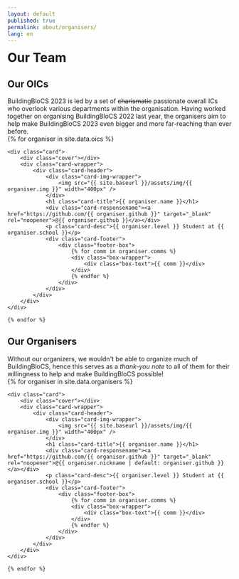 ```yaml
---
layout: default
published: true
permalink: about/organisers/
lang: en
---
```


<style>
    h1, div, p {
        margin: 0px;
        padding: 0px;
    }
    a{
        text-decoration: none;
        color: inherit;
    }
    .cover{
        height: 120px;
        width: 100%;
        background: #FF9900;
        position: absolute;
        left: 0px;
        top: 0px;
        border-top-left-radius: 5px;
        border-top-right-radius: 5px;
    }
    .card {
        position: relative;
        display: inline-block;
        background: #ffffff;
        border-radius: 5px;
        box-shadow:  0 12px 13px rgba(0,0,0,0.16), 0 12px 13px rgba(0,0,0,0.16);
        text-align: center;
        padding: 20px;
        margin: 5px;
        padding-top: 5px;
        transition: all 0.5s;
    }
    .card .fa-github {
        position: absolute;
        color: #646464;
        font-size: 20px;
        top: 10px;
        right: 10px;
    }
    .card .card-title {
        color: #434343;
        margin-bottom: -8px;
        font-size: 25px;
        font-weight: 600;
    }
    .card .card-responsename {
        margin-bottom: 20px;
        color: #797979;
    }
    .card .card-desc {
        font-weight: 500;
        width: 240px;
        margin: auto;
        display: block;
        color: #3c3c3c;
    }
    .card .card-img-wrapper {
        position: relative;
        height: 160px;
        width: 160px;
        margin: 10px auto;
        margin-bottom: 20px;
    }
    .card .card-img-wrapper img {
        height: 100%;
        width: 100%;
        border-radius: 50%;
    }
    .card .card-footer {
        margin-top: 40px;
    }
    .card .card-footer .footer-box {
        position: relative;
        border-top: 2px solid #FF9900;
        box-shadow: 0 3px 6px -1px rgb(0 0 0 / 26%), 0 2px 4px -1px rgb(0 0 0 / 6%);
        border-radius: 5px;
        margin: 0 auto;
        padding: 10px;
        display: flex;
        justify-content: space-around;
    }
    .card .card-footer .footer-box .box-wrapper {
        position: relative;
    }
    .card .card-footer .footer-box .box-wrapper .count {
        font-family: 'consolas'
        color: #434343;
        font-size: 20px;
        font-weight: 600;
    }
    .card .card-footer .footer-box .box-wrapper .box-text {
        font-size: 12px;
        font-weight: 600;
        color: #00000085;
        letter-spacing: 0.5px;
    }
</style>

# Our Team

<h2 style="text-align:left;">Our OICs</h2>

BuildingBloCS 2023 is led by a set of ~~charismatic~~ passionate overall ICs who overlook various departments within the organisation. Having worked together on organising BuildingBloCS 2022 last year, the organisers
aim to help make BuildingBloCS 2023 even bigger and more far-reaching than ever before.


<section>
    {% for organiser in site.data.oics %}

    <div class="card">
        <div class="cover"></div>
        <div class="card-wrapper">
            <div class="card-header">
                <div class="card-img-wrapper">
                    <img src="{{ site.baseurl }}/assets/img/{{ organiser.img }}" width="400px" />
                </div>
                <h1 class="card-title">{{ organiser.name }}</h1>
                <div class="card-responsename"><a href="https://github.com/{{ organiser.github }}" target="_blank" rel="noopener">@{{ organiser.github }}</a></div>
                <p class="card-desc">{{ organiser.level }} Student at {{ organiser.school }}</p>
                <div class="card-footer">
                    <div class="footer-box">
                        {% for comm in organiser.comms %}
                        <div class="box-wrapper">
                            <div class="box-text">{{ comm }}</div>
                        </div>
                        {% endfor %}
                    </div>
                </div>
            </div>
        </div>
    </div>

    {% endfor %}
</section>


<h2 style="text-align:left;">Our Organisers</h2>

Without our organizers, we wouldn't be able to organize much of BuildingBloCS, hence this serves as a _thank-you note_ to all of them for their willingness to help and make BuildingBloCS possible!

<section>
    {% for organiser in site.data.organisers %}

    <div class="card">
        <div class="cover"></div>
        <div class="card-wrapper">
            <div class="card-header">
                <div class="card-img-wrapper">
                    <img src="{{ site.baseurl }}/assets/img/{{ organiser.img }}" width="400px" />
                </div>
                <h1 class="card-title">{{ organiser.name }}</h1>
                <div class="card-responsename"><a href="https://github.com/{{ organiser.github }}" target="_blank" rel="noopener">@{{ organiser.nickname | default: organiser.github }}</a></div>
                <p class="card-desc">{{ organiser.level }} Student at {{ organiser.school }}</p>
                <div class="card-footer">
                    <div class="footer-box">
                        {% for comm in organiser.comms %}
                        <div class="box-wrapper">
                            <div class="box-text">{{ comm }}</div>
                        </div>
                        {% endfor %}
                    </div>
                </div>
            </div>
        </div>
    </div>

    {% endfor %}
</section>
